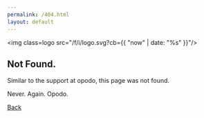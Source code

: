 ```yaml
---
permalink: /404.html
layout: default
---
```


<img class=logo src="/f/i/logo.svg?cb={{ "now" | date: "%s" }}"/>

## Not Found.

Similar to the support at opodo, this page was not found.

Never. Again. Opodo.

[Back](/)
